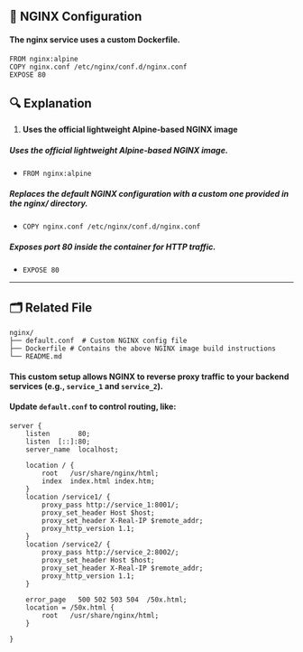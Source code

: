 ## 🧾 NGINX Configuration

#### The nginx service uses a custom Dockerfile.

```
FROM nginx:alpine
COPY nginx.conf /etc/nginx/conf.d/nginx.conf
EXPOSE 80

```

## 🔍 Explanation

1.  **Uses the official lightweight Alpine-based NGINX image**

####

##### Uses the official lightweight Alpine-based NGINX image.

- `FROM nginx:alpine`

##### Replaces the default NGINX configuration with a custom one provided in the nginx/ directory.

- `COPY nginx.conf /etc/nginx/conf.d/nginx.conf `

##### Exposes port 80 inside the container for HTTP traffic.

- `EXPOSE 80`

---

## 🗂 Related File

```
nginx/
├── default.conf  # Custom NGINX config file
├── Dockerfile # Contains the above NGINX image build instructions
└── README.md

```

#### This custom setup allows NGINX to reverse proxy traffic to your backend services (e.g., `service_1` and `service_2`).

#### Update `default.conf` to control routing, like:

```
server {
    listen       80;
    listen  [::]:80;
    server_name  localhost;

    location / {
        root   /usr/share/nginx/html;
        index  index.html index.htm;
    }
    location /service1/ {
        proxy_pass http://service_1:8001/;
        proxy_set_header Host $host;
        proxy_set_header X-Real-IP $remote_addr;
        proxy_http_version 1.1;
    }
    location /service2/ {
        proxy_pass http://service_2:8002/;
        proxy_set_header Host $host;
        proxy_set_header X-Real-IP $remote_addr;
        proxy_http_version 1.1;
    }

    error_page   500 502 503 504  /50x.html;
    location = /50x.html {
        root   /usr/share/nginx/html;
    }

}

```
